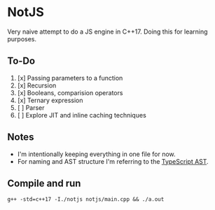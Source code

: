 # NotJS

Very naive attempt to do a JS engine in C++17. Doing this for learning purposes.

## To-Do

1. [x] Passing parameters to a function
2. [x] Recursion
3. [x] Booleans, comparision operators
4. [x] Ternary expression
5. [ ] Parser
6. [ ] Explore JIT and inline caching techniques

## Notes

- I'm intentionally keeping everything in one file for now.
- For naming and AST structure I'm referring to the [TypeScript AST](https://ts-ast-viewer.com/).

## Compile and run

```
g++ -std=c++17 -I./notjs notjs/main.cpp && ./a.out
```
